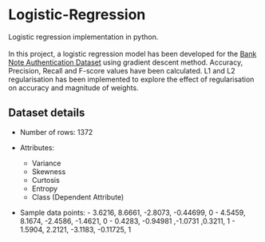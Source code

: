 # Logistic-Regression
Logistic regression implementation in python.
<br></br>
In this project, a logistic regression model has been developed for the [Bank Note Authentication Dataset](https://archive.ics.uci.edu/ml/datasets/banknote+authentication) using gradient descent method. Accuracy, Precision, Recall and F-score values have been calculated. L1 and L2 regularisation has been implemented to explore the effect of regularisation on accuracy and magnitude of weights.


## Dataset details
- Number of rows: 1372
- Attributes:
    - Variance
    - Skewness
    - Curtosis
    - Entropy
    - Class (Dependent Attribute)

- Sample data points:
        - 3.6216, 8.6661, -2.8073, -0.44699, 0 
        - 4.5459, 8.1674, -2.4586, -1.4621, 0 
        - 0.4283, -0.94981 ,-1.0731 ,0.3211, 1 
        - 1.5904, 2.2121, -3.1183, -0.11725, 1
